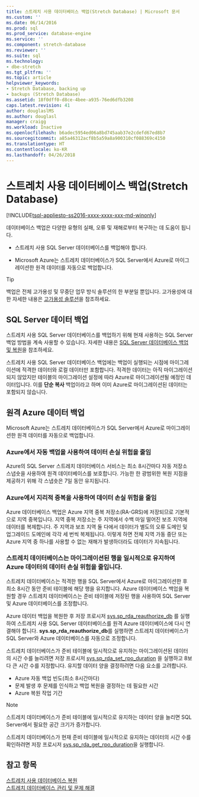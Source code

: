 ```yaml
---
title: 스트레치 사용 데이터베이스 백업(Stretch Database) | Microsoft 문서
ms.custom: ''
ms.date: 06/14/2016
ms.prod: sql
ms.prod_service: database-engine
ms.service: ''
ms.component: stretch-database
ms.reviewer: ''
ms.suite: sql
ms.technology:
- dbe-stretch
ms.tgt_pltfrm: ''
ms.topic: article
helpviewer_keywords:
- Stretch Database, backing up
- backups (Stretch Database)
ms.assetid: 18f0dff0-d8ce-4bee-a935-76ed6dfb3208
caps.latest.revision: 41
author: douglaslMS
ms.author: douglasl
manager: craigg
ms.workload: Inactive
ms.openlocfilehash: b6adec5954ed06a8bd745aab37e2cdefd67ed8b7
ms.sourcegitcommit: a85a46312acf8b5a59a8a900310cf088369c4150
ms.translationtype: HT
ms.contentlocale: ko-KR
ms.lasthandoff: 04/26/2018
---
```

# <a name="backup-stretch-enabled-databases-stretch-database"></a>스트레치 사용 데이터베이스 백업(Stretch Database)
[!INCLUDE[tsql-appliesto-ss2016-xxxx-xxxx-xxx-md-winonly](../../includes/tsql-appliesto-ss2016-xxxx-xxxx-xxx-md-winonly.md)]


 데이터베이스 백업은 다양한 유형의 실패, 오류 및 재해로부터 복구하는 데 도움이 됩니다.  
  
 -   스트레치 사용 SQL Server 데이터베이스를 백업해야 합니다.  
      
 -   Microsoft Azure는 스트레치 데이터베이스가 SQL Server에서 Azure로 마이그레이션한 원격 데이터를 자동으로 백업합니다.  

> [!TIP]
> 백업은 전체 고가용성 및 무중단 업무 방식 솔루션의 한 부분일 뿐입니다. 고가용성에 대한 자세한 내용은 [고가용성 솔루션](../../sql-server/failover-clusters/high-availability-solutions-sql-server.md)을 참조하세요.
   
## <a name="back-up-your-sql-server-data"></a>SQL Server 데이터 백업  
  
스트레치 사용 SQL Server 데이터베이스를 백업하기 위해 현재 사용하는 SQL Server 백업 방법을 계속 사용할 수 있습니다. 자세한 내용은 [SQL Server 데이터베이스 백업 및 복원](../../relational-databases/backup-restore/back-up-and-restore-of-sql-server-databases.md)을 참조하세요.
  
 스트레치 사용 SQL Server 데이터베이스 백업에는 백업이 실행되는 시점에 마이그레이션에 적격한 데이터와 로컬 데이터만 포함합니다. 적격한 데이터는 아직 마이그레이션되지 않았지만 테이블의 마이그레이션 설정에 따라 Azure로 마이그레이션될 예정인 데이터입니다. 이를 **단순 복사** 백업이라고 하며 이미 Azure로 마이그레이션된 데이터는 포함되지 않습니다.  
  
## <a name="back-up-your-remote-azure-data"></a>원격 Azure 데이터 백업   
  
Microsoft Azure는 스트레치 데이터베이스가 SQL Server에서 Azure로 마이그레이션한 원격 데이터를 자동으로 백업합니다.    
### <a name="azure-reduces-the-risk-of-data-loss-with-automatic-backup"></a>Azure에서 자동 백업을 사용하여 데이터 손실 위험을 줄임  
Azure의 SQL Server 스트레치 데이터베이스 서비스는 최소 8시간마다 자동 저장소 스냅숏을 사용하여 원격 데이터베이스를 보호합니다. 가능한 한 광범위한 복원 지점을 제공하기 위해 각 스냅숏은 7일 동안 유지됩니다.  
  
### <a name="azure-reduces-the-risk-of-data-loss-with-geo-redundancy"></a>Azure에서 지리적 중복을 사용하여 데이터 손실 위험을 줄임  
Azure 데이터베이스 백업은 Azure 지역 중복 저장소(RA-GRS)에 저장되므로 기본적으로 지역 중복입니다. 지역 중복 저장소는 주 지역에서 수백 마일 떨어진 보조 지역에 데이터를 복제합니다. 주 지역과 보조 지역 둘 다에서 데이터가 별도의 오류 도메인 및 업그레이드 도메인에 각각 세 번씩 복제됩니다. 이렇게 하면 전체 지역 가동 중단 또는 Azure 지역 중 하나를 사용할 수 없는 재해가 발생하더라도 데이터가 지속됩니다.

### <a name="stretchRPO"></a>스트레치 데이터베이스는 마이그레이션된 행을 일시적으로 유지하여 Azure 데이터의 데이터 손실 위험을 줄입니다.
스트레치 데이터베이스는 적격한 행을 SQL Server에서 Azure로 마이그레이션한 후 최소 8시간 동안 준비 테이블에 해당 행을 유지합니다. Azure 데이터베이스 백업을 복원할 경우 스트레치 데이터베이스는 준비 테이블에 저장된 행을 사용하여 SQL Server 및 Azure 데이터베이스를 조정합니다.

Azure 데이터 백업을 복원한 후 저장 프로시저 [sys.sp_rda_reauthorize_db](../../relational-databases/system-stored-procedures/sys-sp-rda-reauthorize-db-transact-sql.md) 를 실행하여 스트레치 사용 SQL Server 데이터베이스를 원격 Azure 데이터베이스에 다시 연결해야 합니다. **sys.sp_rda_reauthorize_db**를 실행하면 스트레치 데이터베이스가 SQL Server와 Azure 데이터베이스를 자동으로 조정합니다.

스트레치 데이터베이스가 준비 테이블에 일시적으로 유지하는 마이그레이션된 데이터의 시간 수를 늘리려면 저장 프로시저 [sys.sp_rda_set_rpo_duration](../../relational-databases/system-stored-procedures/sys-sp-rda-set-rpo-duration-transact-sql.md) 을 실행하고 8보다 큰 시간 수를 지정합니다. 유지할 데이터 양을 결정하려면 다음 요소를 고려합니다.
-   Azure 자동 백업 빈도(최소 8시간마다)
-   문제 발생 후 문제를 인식하고 백업 복원을 결정하는 데 필요한 시간
-   Azure 복원 작업 기간

> [!NOTE]
> 스트레치 데이터베이스가 준비 테이블에 일시적으로 유지하는 데이터 양을 늘리면 SQL Server에서 필요한 공간 크기가 증가합니다.

스트레치 데이터베이스가 현재 준비 테이블에 일시적으로 유지하는 데이터의 시간 수를 확인하려면 저장 프로시저 [sys.sp_rda_get_rpo_duration](../../relational-databases/system-stored-procedures/sys-sp-rda-get-rpo-duration-transact-sql.md)을 실행합니다.

## <a name="see-also"></a>참고 항목  
[스트레치 사용 데이터베이스 복원](../../sql-server/stretch-database/restore-stretch-enabled-databases-stretch-database.md)  
 [스트레치 데이터베이스 관리 및 문제 해결](../../sql-server/stretch-database/manage-and-troubleshoot-stretch-database.md)   
   
  
  
